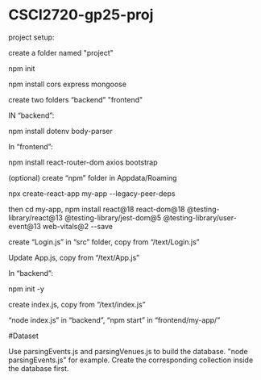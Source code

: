 # CSCI2720-gp25-proj

project setup:

create a folder named "project"

npm init

npm install cors express mongoose

create two folders “backend” "frontend"


IN “backend”:

npm install dotenv body-parser


In “frontend”:

npm install react-router-dom axios bootstrap

(optional) create “npm” folder in Appdata/Roaming

npx create-react-app my-app --legacy-peer-deps

then cd my-app, npm install react@18 react-dom@18 @testing-library/react@13 @testing-library/jest-dom@5 @testing-library/user-event@13 web-vitals@2 --save

create “Login.js” in “src” folder, copy from “/text/Login.js”

Update App.js, copy from “/text/App.js”


In “backend”:

npm init -y

create index.js, copy from “/text/index.js”

“node index.js” in “backend”, “npm start” in “frontend/my-app/”

#Dataset

Use parsingEvents.js and parsingVenues.js to build the database. "node parsingEvents.js" for example. Create the corresponding collection inside the database first.
